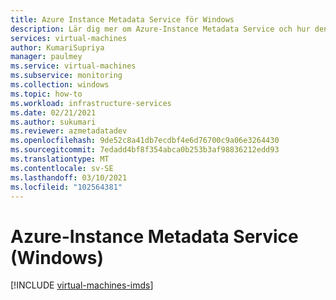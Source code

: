 ```yaml
---
title: Azure Instance Metadata Service för Windows
description: Lär dig mer om Azure-Instance Metadata Service och hur den innehåller information om de virtuella dator instanser som körs i Windows.
services: virtual-machines
author: KumariSupriya
manager: paulmey
ms.service: virtual-machines
ms.subservice: monitoring
ms.collection: windows
ms.topic: how-to
ms.workload: infrastructure-services
ms.date: 02/21/2021
ms.author: sukumari
ms.reviewer: azmetadatadev
ms.openlocfilehash: 9de52c8a41db7ecdbf4e6d76700c9a06e3264430
ms.sourcegitcommit: 7edadd4bf8f354abca0b253b3af98836212edd93
ms.translationtype: MT
ms.contentlocale: sv-SE
ms.lasthandoff: 03/10/2021
ms.locfileid: "102564381"
---
```

# <a name="azure-instance-metadata-service-windows"></a>Azure-Instance Metadata Service (Windows)

[!INCLUDE [virtual-machines-imds](../../../includes/virtual-machines-imds.md)]
